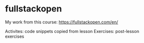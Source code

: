 # fullstackopen
My work from this course: https://fullstackopen.com/en/

Activites: code snippets copied from lesson
Exercises: post-lesson exercises
